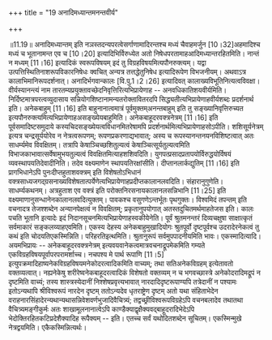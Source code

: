 +++
title = "19 अनादिमध्यान्तमनन्तवीर्य"

+++
  
  
॥11.19॥ अनादिमध्यान्तम् इति नञस्तदन्यपरत्वेसर्गाणामादिरन्तश्च मध्यं
चैवाहमर्जुन \[10।32\]अहमादिश्च मध्यं च भूतानामन्त एव च \[10।20\]
इत्यादिभिर्विरुध्येत अतो निषेधपरतामाहआदिमध्यान्तरहितमिति। नान्तं न मध्यम्
\[11।16\] इत्यादिकं स्वरूपविषयम् इदं तु विग्रहविषयमित्यपौनरुक्त्यम्।
यद्वा उत्पत्तिस्थितिनाशरूपविकारनिषेधः क्वचित् अन्यत्र तत्तद्धेतुनिषेध
इत्यादिरूपेण विभजनीयम्। अथवाऽत्र कालाभिमानिरूपदर्शनात्। अनादिर्भगवान्कालः
\[वि.पु.1।2।26\] इत्यादिवत् कालाख्यविभूतिनित्यत्वविवक्षा।
वीर्यस्यानन्त्यं नाम तारतम्यप्रयुक्तावच्छेदनिवृत्तिरित्यभिप्रायेणाह --
अनवधिकातिशयवीर्यमिति। निर्दिष्टमात्रपरत्वव्युदासाय
सन्नियोगशिष्टानामन्यतरोक्तावितरदपि सिद्ध्यतीत्यभिप्रायेणाहवीर्यशब्दः
प्रदर्शनार्थ इति। अनेकबाहुम् \[11।16\] इति बाहुनानात्वमात्रं
पूर्वमुक्तम्अनन्तबाहुम् इति तु सङ्ख्यानिवृत्तिरुच्यत
इत्यपौनरुक्त्यमित्यभिप्रायेणाहअसङ्ख्येयबाहुमिति। अनेकबाहूदरवक्त्रनेत्रम्
\[11।16\] इति पूर्वसमादिष्टसमुदाये कस्यचिदसङ्ख्येयत्वविधानमितरेषामपि
प्रदर्शनार्थमित्यभिप्रायेणाहसोऽपीति। शशिसूर्यनेत्रम् इत्यत्र
चन्द्रसूर्ययोरेव न नेत्रत्वरूपणम्; रूपणप्रकरणाद्यभावात्; अस्य च
रूपस्यानन्तनयनविशिष्टत्वात् अतः साधर्म्यमेव विवक्षितम्। तत्रापि
केषाञ्चिच्छशितुल्यत्वं केषाञ्चित्सूर्यतुल्यत्वमिति
विभाजकाभावात्सर्वेषामुभयतुल्यत्वं विवक्षितमित्याहशशिवदिति।
युगपत्प्रसादप्रतापयोर्विरुद्धयोर्विषयं व्यवस्थापयतिदेवादीनिति। तदेव
वक्ष्यमाणेन स्थापयतिरक्षांसीति। दीप्तानलार्कद्युतिम् \[11।16\] इति
प्रागभिधानेऽपि पुनःदीप्तहुताशवक्त्रम् इति विशेषतोऽभिधानं
वक्त्रसाध्यजगद्ग्रसनाख्यविशेषतात्पर्येणेत्यभिप्रायेणाहप्रदीप्तकालानलवदिति। संहारानुगुणेति।
साधर्म्यकथनम्। अत्रहुताश एव वक्त्रं इति परोक्तनिरसनायकालानलसन्निभानि
\[11।25\] इति वक्ष्यमाणानुसन्धानेनकालानलवदित्युक्तम्। पावकश्च
वसुगणेऽन्तर्भूतः पृथगुक्तः। विश्वमिदं तपन्तम् इति वचनादत्र तेजश्शब्देन
अन्यानपेक्षत्वं न विवक्षितम्; प्रकृतानुपयोगात् अतस्तदुचितमर्थमाहतेजस
इति। कालः पचति भूतानि इत्यादेः इदं निदानसूचनमित्यभिप्रायेणाहस्वकीयेनेति।
पूर्वं श्रुतमनन्तरं दिव्यचक्षुषा साक्षात्कृतं सर्वमाकारं
सङ्कलय्याहएवमिति। एकस्य देहस्य अनेकबाहुमुखादियोगः श्रुतपूर्वो
दृष्टपूर्वश्च उदरादेरनेकत्वं तु कथं इति चोदयतिएकस्मिन्निति।
परिहरतिइत्थमिति। श्रुतानुरूपं सर्वमुपपादनीयमिति भावः। एकस्मादित्यादि।
अयमभिप्रायः -- अनेकबाहूदरवक्त्रनेत्रम्
इत्यवयवानेकत्वमात्रवचनाद्रूपमेकमिति गम्यते
एकविग्रहविषयपूर्वापरपरामर्शाच्च। नचपश्य मे पार्थ रूपाणि \[11।5\]
इत्युपक्रमादिहाष्यनेकविग्रहविषयमनेकोदरत्वादिकमिति वाच्यम्; तथा
सतिअनेकविग्रहम् इत्येतावतो वक्तव्यत्वात्। नह्यनेकेषु
शरीरेष्वनेकबाहूदरत्वादिकं विशेषतो वक्तव्यम् न च भगवच्छास्त्रे
अनेकोदरादिमद्रूपं न दृष्टमिति वाच्यं; तस्य शास्त्रस्येदानीं
निश्शेषप्रवृत्त्यभावात् नारदादिदृष्टरूपाण्यपि तत्रेदानीं न पश्यामः
इतोऽन्यथापि श्रीविश्वरूपं नारदेन दृष्टम् ततोऽन्यदेव धृतराष्ट्रेण दृष्टम्
अतो यथा संहिताभेदेन
वराहनारसिंहादेरन्यथान्यथासन्निवेशवर्णभुजादिवैचित्र्यं;
तद्वच्छ्रीविश्वरूपविग्रहेऽपि वचनबलादेव तथातथा वैचित्र्यमङ्गीकुर्मः अतः
शाखामूलनानात्वेऽपि काण्डैक्याद्वृक्षैक्यवद्बाहूदरादिभेदेऽपि
भेदोक्तिरहितकटिप्रदेशैक्यादिह रूपैक्यम् -- इति। एतच्च सर्वं यथोदितशब्देन
सूचितम्। एकस्मिन्मुखे नेत्रद्वयमिति। एकैकस्मिन्नित्यर्थः।  
  

